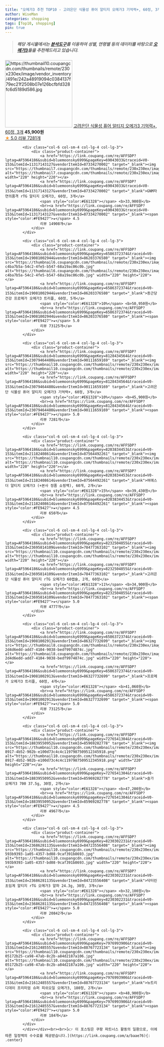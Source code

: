 ```yaml
---
title: "오메가3 추천 TOP10 - 고려은단 식물성 퓨어 알티지 오메가3 기억력+, 60정, 3개"
author: WiseMan
categories: shopping
tags: [Top10, shopping]
pin: true
---
```


> ##### 해당 게시물에서는 [**분석도구**](https://itemscout.io/)를 이용하여 **성별**, **연령별** 등의 데이터를 바탕으로 [**오메가3**](https://link.coupang.com/a/baae76)들을 추천해드리고 있습니다.
<div class="container"><div class="row">
            <div class="col-6 col-sm-4 col-lg-4 col-lg-3">
                <div class="product-container">
                    <a href="https://link.coupang.com/re/AFFSDP?lptag=AF5964186&subid=bluemoonsky6999&pageKey=8128434564&traceid=V0-153&itemId=23079464480&vendorItemId=90111659169" target="_blank"><img src="https://thumbnail10.coupangcdn.com/thumbnails/remote/230x230ex/image/vendor_inventory/491e/242a48919094c0384137f79ec21f2508b07e126bcfbfd328fc6d5189d586.jpg" alt="https://thumbnail10.coupangcdn.com/thumbnails/remote/230x230ex/image/vendor_inventory/491e/242a48919094c0384137f79ec21f2508b07e126bcfbfd328fc6d5189d586.jpg" width="220" height="220"></a>
                    <a href="https://link.coupang.com/re/AFFSDP?lptag=AF5964186&subid=bluemoonsky6999&pageKey=8128434564&traceid=V0-153&itemId=23079464480&vendorItemId=90111659169" target="_blank">고려은단 식물성 퓨어 알티지 오메가3 기억력+, 60정, 3개</a>
                    <span style="color:#E61328"></span> <b>45,900원</b>
                    <br><a href="https://link.coupang.com/re/AFFSDP?lptag=AF5964186&subid=bluemoonsky6999&pageKey=8128434564&traceid=V0-153&itemId=23079464480&vendorItemId=90111659169" target="_blank"><span style="color:#FE9427">★</span> 5.0
                    리뷰 7281개</a>
                </div>
            </div>
            
            <div class="col-6 col-sm-4 col-lg-4 col-lg-3">
                <div class="product-container">
                    <a href="https://link.coupang.com/re/AFFSDP?lptag=AF5964186&subid=bluemoonsky6999&pageKey=69043033&traceid=V0-153&itemId=11317143127&vendorItemId=87334270002" target="_blank"><img src="https://thumbnail7.coupangcdn.com/thumbnails/remote/230x230ex/image/vendor_inventory/a465/1bf2fb95aea18a569c2bfa31aa716e8603ee2657c2f19781f230e4f47a62.jpg" alt="https://thumbnail7.coupangcdn.com/thumbnails/remote/230x230ex/image/vendor_inventory/a465/1bf2fb95aea18a569c2bfa31aa716e8603ee2657c2f19781f230e4f47a62.jpg" width="220" height="220"></a>
                    <a href="https://link.coupang.com/re/AFFSDP?lptag=AF5964186&subid=bluemoonsky6999&pageKey=69043033&traceid=V0-153&itemId=11317143127&vendorItemId=87334270002" target="_blank">GNM자연의품격 rTG 알티지 오메가3, 60정, 3개</a>
                    <span style="color:#E61328"></span> <b>33,900원</b>
                    <br><a href="https://link.coupang.com/re/AFFSDP?lptag=AF5964186&subid=bluemoonsky6999&pageKey=69043033&traceid=V0-153&itemId=11317143127&vendorItemId=87334270002" target="_blank"><span style="color:#FE9427">★</span> 4.5
                    리뷰 14908개</a>
                </div>
            </div>
            
            <div class="col-6 col-sm-4 col-lg-4 col-lg-3">
                <div class="product-container">
                    <a href="https://link.coupang.com/re/AFFSDP?lptag=AF5964186&subid=bluemoonsky6999&pageKey=6586372374&traceid=V0-153&itemId=19081002944&vendorItemId=86203376580" target="_blank"><img src="https://thumbnail6.coupangcdn.com/thumbnails/remote/230x230ex/image/retail/images/796082721251813-c4ba7b5a-54c2-4fe5-b547-68a19ac06c0b.jpg" alt="https://thumbnail6.coupangcdn.com/thumbnails/remote/230x230ex/image/retail/images/796082721251813-c4ba7b5a-54c2-4fe5-b547-68a19ac06c0b.jpg" width="220" height="220"></a>
                    <a href="https://link.coupang.com/re/AFFSDP?lptag=AF5964186&subid=bluemoonsky6999&pageKey=6586372374&traceid=V0-153&itemId=19081002944&vendorItemId=86203376580" target="_blank">종근당건강 프로메가 오메가3 트리플, 60정, 5개</a>
                    <span style="color:#E61328">10%</span> <b>50,950원</b>
                    <br><a href="https://link.coupang.com/re/AFFSDP?lptag=AF5964186&subid=bluemoonsky6999&pageKey=6586372374&traceid=V0-153&itemId=19081002944&vendorItemId=86203376580" target="_blank"><span style="color:#FE9427">★</span> 5.0
                    리뷰 73125개</a>
                </div>
            </div>
            
            <div class="col-6 col-sm-4 col-lg-4 col-lg-3">
                <div class="product-container">
                    <a href="https://link.coupang.com/re/AFFSDP?lptag=AF5964186&subid=bluemoonsky6999&pageKey=8128434564&traceid=V0-153&itemId=23079464480&vendorItemId=90111659169" target="_blank"><img src="https://thumbnail10.coupangcdn.com/thumbnails/remote/230x230ex/image/vendor_inventory/491e/242a48919094c0384137f79ec21f2508b07e126bcfbfd328fc6d5189d586.jpg" alt="https://thumbnail10.coupangcdn.com/thumbnails/remote/230x230ex/image/vendor_inventory/491e/242a48919094c0384137f79ec21f2508b07e126bcfbfd328fc6d5189d586.jpg" width="220" height="220"></a>
                    <a href="https://link.coupang.com/re/AFFSDP?lptag=AF5964186&subid=bluemoonsky6999&pageKey=8128434564&traceid=V0-153&itemId=23079464480&vendorItemId=90111659169" target="_blank">고려은단 식물성 퓨어 알티지 오메가3 기억력+, 60정, 3개</a>
                    <span style="color:#E61328">10%</span> <b>45,900원</b>
                    <br><a href="https://link.coupang.com/re/AFFSDP?lptag=AF5964186&subid=bluemoonsky6999&pageKey=8128434564&traceid=V0-153&itemId=23079464480&vendorItemId=90111659169" target="_blank"><span style="color:#FE9427">★</span> 5.0
                    리뷰 7281개</a>
                </div>
            </div>
            
            <div class="col-6 col-sm-4 col-lg-4 col-lg-3">
                <div class="product-container">
                    <a href="https://link.coupang.com/re/AFFSDP?lptag=AF5964186&subid=bluemoonsky6999&pageKey=8203834453&traceid=V0-153&itemId=21182408614&vendorItemId=87564492261" target="_blank"><img src="https://thumbnail10.coupangcdn.com/thumbnails/remote/230x230ex/image/vendor_inventory/bc27/7da0948333ab05ef493f59de71601483b7af934e64d3b52d6c815fc0b43e.jpg" alt="https://thumbnail10.coupangcdn.com/thumbnails/remote/230x230ex/image/vendor_inventory/bc27/7da0948333ab05ef493f59de71601483b7af934e64d3b52d6c815fc0b43e.jpg" width="220" height="220"></a>
                    <a href="https://link.coupang.com/re/AFFSDP?lptag=AF5964186&subid=bluemoonsky6999&pageKey=8203834453&traceid=V0-153&itemId=21182408614&vendorItemId=87564492261" target="_blank">여에스더 알티지 오메가3 (+본사 정품 쇼핑백), 60개, 2개</a>
                    <span style="color:#E61328">15%</span> <b>39,430원</b>
                    <br><a href="https://link.coupang.com/re/AFFSDP?lptag=AF5964186&subid=bluemoonsky6999&pageKey=8203834453&traceid=V0-153&itemId=21182408614&vendorItemId=87564492261" target="_blank"><span style="color:#FE9427">★</span> 4.5
                    리뷰 650개</a>
                </div>
            </div>
            
            <div class="col-6 col-sm-4 col-lg-4 col-lg-3">
                <div class="product-container">
                    <a href="https://link.coupang.com/re/AFFSDP?lptag=AF5964186&subid=bluemoonsky6999&pageKey=8232504855&traceid=V0-153&itemId=23695814109&vendorItemId=78477363102" target="_blank"><img src="https://thumbnail10.coupangcdn.com/thumbnails/remote/230x230ex/image/vendor_inventory/32c1/5d9d56ff2d0664af50c72db1851c6ab06d3b09ef472ab5123ef5d769c4d7.jpg" alt="https://thumbnail10.coupangcdn.com/thumbnails/remote/230x230ex/image/vendor_inventory/32c1/5d9d56ff2d0664af50c72db1851c6ab06d3b09ef472ab5123ef5d769c4d7.jpg" width="220" height="220"></a>
                    <a href="https://link.coupang.com/re/AFFSDP?lptag=AF5964186&subid=bluemoonsky6999&pageKey=8232504855&traceid=V0-153&itemId=23695814109&vendorItemId=78477363102" target="_blank">고려은단 식물성 퓨어 알티지 rTG 오메가3 60캡슐, 2개, 60정</a>
                    <span style="color:#E61328">11%</span> <b>34,900원</b>
                    <br><a href="https://link.coupang.com/re/AFFSDP?lptag=AF5964186&subid=bluemoonsky6999&pageKey=8232504855&traceid=V0-153&itemId=23695814109&vendorItemId=78477363102" target="_blank"><span style="color:#FE9427">★</span> 5.0
                    리뷰 4777개</a>
                </div>
            </div>
            
            <div class="col-6 col-sm-4 col-lg-4 col-lg-3">
                <div class="product-container">
                    <a href="https://link.coupang.com/re/AFFSDP?lptag=AF5964186&subid=bluemoonsky6999&pageKey=6586372374&traceid=V0-153&itemId=19081002913&vendorItemId=86327732699" target="_blank"><img src="https://thumbnail8.coupangcdn.com/thumbnails/remote/230x230ex/image/retail/images/3107336099574816-2d4d6edd-add7-4104-9038-bedf9974874c.jpg" alt="https://thumbnail8.coupangcdn.com/thumbnails/remote/230x230ex/image/retail/images/3107336099574816-2d4d6edd-add7-4104-9038-bedf9974874c.jpg" width="220" height="220"></a>
                    <a href="https://link.coupang.com/re/AFFSDP?lptag=AF5964186&subid=bluemoonsky6999&pageKey=6586372374&traceid=V0-153&itemId=19081002913&vendorItemId=86327732699" target="_blank">프로메가 오메가3 트리플, 60정, 4개</a>
                    <span style="color:#E61328"></span> <b>41,060원</b>
                    <br><a href="https://link.coupang.com/re/AFFSDP?lptag=AF5964186&subid=bluemoonsky6999&pageKey=6586372374&traceid=V0-153&itemId=19081002913&vendorItemId=86327732699" target="_blank"><span style="color:#FE9427">★</span> 5.0
                    리뷰 73125개</a>
                </div>
            </div>
            
            <div class="col-6 col-sm-4 col-lg-4 col-lg-3">
                <div class="product-container">
                    <a href="https://link.coupang.com/re/AFFSDP?lptag=AF5964186&subid=bluemoonsky6999&pageKey=7276541304&traceid=V0-153&itemId=18839550952&vendorItemId=85969282778" target="_blank"><img src="https://thumbnail10.coupangcdn.com/thumbnails/remote/230x230ex/image/retail/images/4a83f20b-8917-4b52-902b-e100d73c4c4c1197987509512345918.png" alt="https://thumbnail10.coupangcdn.com/thumbnails/remote/230x230ex/image/retail/images/4a83f20b-8917-4b52-902b-e100d73c4c4c1197987509512345918.png" width="220" height="220"></a>
                    <a href="https://link.coupang.com/re/AFFSDP?lptag=AF5964186&subid=bluemoonsky6999&pageKey=7276541304&traceid=V0-153&itemId=18839550952&vendorItemId=85969282778" target="_blank">솔가 오메가3 700 37.5g, 30정, 2개</a>
                    <span style="color:#E61328"></span> <b>47,200원</b>
                    <br><a href="https://link.coupang.com/re/AFFSDP?lptag=AF5964186&subid=bluemoonsky6999&pageKey=7276541304&traceid=V0-153&itemId=18839550952&vendorItemId=85969282778" target="_blank"><span style="color:#FE9427">★</span> 4.5
                    리뷰 4967개</a>
                </div>
            </div>
            
            <div class="col-6 col-sm-4 col-lg-4 col-lg-3">
                <div class="product-container">
                    <a href="https://link.coupang.com/re/AFFSDP?lptag=AF5964186&subid=bluemoonsky6999&pageKey=8230302231&traceid=V0-153&itemId=23686281135&vendorItemId=84723556408" target="_blank"><img src="https://thumbnail10.coupangcdn.com/thumbnails/remote/230x230ex/image/retail/images/124976094460621-593b9393-1a05-4357-bd08-9caf391b8693.jpg" alt="https://thumbnail10.coupangcdn.com/thumbnails/remote/230x230ex/image/retail/images/124976094460621-593b9393-1a05-4357-bd08-9caf391b8693.jpg" width="220" height="220"></a>
                    <a href="https://link.coupang.com/re/AFFSDP?lptag=AF5964186&subid=bluemoonsky6999&pageKey=8230302231&traceid=V0-153&itemId=23686281135&vendorItemId=84723556408" target="_blank">닥터린 초임계 알티지 rTG 오메가3 알파 24.3g, 30정, 3개</a>
                    <span style="color:#E61328"></span> <b>32,100원</b>
                    <br><a href="https://link.coupang.com/re/AFFSDP?lptag=AF5964186&subid=bluemoonsky6999&pageKey=8230302231&traceid=V0-153&itemId=23686281135&vendorItemId=84723556408" target="_blank"><span style="color:#FE9427">★</span> 5.0
                    리뷰 20842개</a>
                </div>
            </div>
            
            <div class="col-6 col-sm-4 col-lg-4 col-lg-3">
                <div class="product-container">
                    <a href="https://link.coupang.com/re/AFFSDP?lptag=AF5964186&subid=bluemoonsky6999&pageKey=7976993906&traceid=V0-153&itemId=21612485557&vendorItemId=88767723134" target="_blank"><img src="https://thumbnail10.coupangcdn.com/thumbnails/remote/230x230ex/image/retail/images/47599381908663-05172b25-ca98-47ab-8c2b-a84d2187a106.jpg" alt="https://thumbnail10.coupangcdn.com/thumbnails/remote/230x230ex/image/retail/images/47599381908663-05172b25-ca98-47ab-8c2b-a84d2187a106.jpg" width="220" height="220"></a>
                    <a href="https://link.coupang.com/re/AFFSDP?lptag=AF5964186&subid=bluemoonsky6999&pageKey=7976993906&traceid=V0-153&itemId=21612485557&vendorItemId=88767723134" target="_blank">뉴트리디데이 프리미엄 슈퍼 피쉬오일 오메가3, 180정, 2개</a>
                    <span style="color:#E61328"></span> <b>48,900원</b>
                    <br><a href="https://link.coupang.com/re/AFFSDP?lptag=AF5964186&subid=bluemoonsky6999&pageKey=7976993906&traceid=V0-153&itemId=21612485557&vendorItemId=88767723134" target="_blank"><span style="color:#FE9427">★</span> 5.0
                    리뷰 184개</a>
                </div>
            </div>
            </div></div><br><br>[👉 이 포스팅은 쿠팡 파트너스 활동의 일환으로, 이에 따른 일정액의 수수료를 제공받습니다.](https://link.coupang.com/a/baae76){: .center}